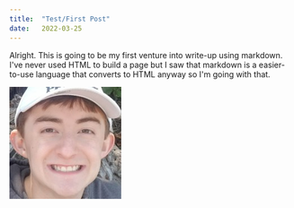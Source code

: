 ```yaml
---
title:  "Test/First Post"
date:   2022-03-25
---
```


Alright. This is going to be my first venture into write-up using markdown. I've never used HTML to build a page but I saw that markdown is a easier-to-use language that converts to HTML anyway so I'm going with that.

![test](assets/images/1614300612211.jpg)